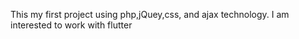 This my first project using php,jQuey,css, and ajax technology. 
I am interested to work with flutter 
